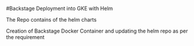 # Backstage Deployment into GKE with Helm

The Repo contains of the helm charts

Creation of Backstage Docker Container and updating the helm repo as per the requirement
 
 
